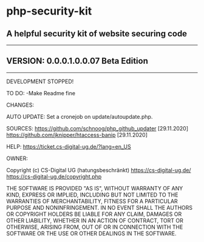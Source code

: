 # php-security-kit
A helpful security kit of website securing code
--------------------------------------------------
--------------------------------------------------
VERSION:
0.0.0.1.0.0.07 Beta Edition
--------------------------------------------------
--------------------------------------------------

DEVELOPMENT STOPPED!


TO DO:
-Make Readme fine




CHANGES:



AUTO UPDATE:
Set a cronejob on update/autoupdate.php.



SOURCES:
https://github.com/schnoog/php_github_updater [29.11.2020]
https://github.com/jknipper/htaccess-banip [29.11.2020]



HELP:
https://ticket.cs-digital-ug.de/?lang=en_US




OWNER:

Copyright (c) CS-Digital UG (hatungsbeschränkt)
https://cs-digital-ug.de/
https://cs-digital-ug.de/copyright.php



THE SOFTWARE IS PROVIDED "AS IS", WITHOUT WARRANTY OF ANY KIND, EXPRESS OR
IMPLIED, INCLUDING BUT NOT LIMITED TO THE WARRANTIES OF MERCHANTABILITY,
FITNESS FOR A PARTICULAR PURPOSE AND NONINFRINGEMENT. IN NO EVENT SHALL THE
AUTHORS OR COPYRIGHT HOLDERS BE LIABLE FOR ANY CLAIM, DAMAGES OR OTHER
LIABILITY, WHETHER IN AN ACTION OF CONTRACT, TORT OR OTHERWISE, ARISING FROM,
OUT OF OR IN CONNECTION WITH THE SOFTWARE OR THE USE OR OTHER DEALINGS IN THE
SOFTWARE.






